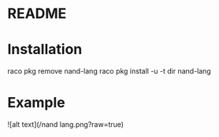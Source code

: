 # README

# Installation

raco pkg remove nand-lang
raco pkg install -u -t dir nand-lang


# Example

![alt text](/nand lang.png?raw=true)
